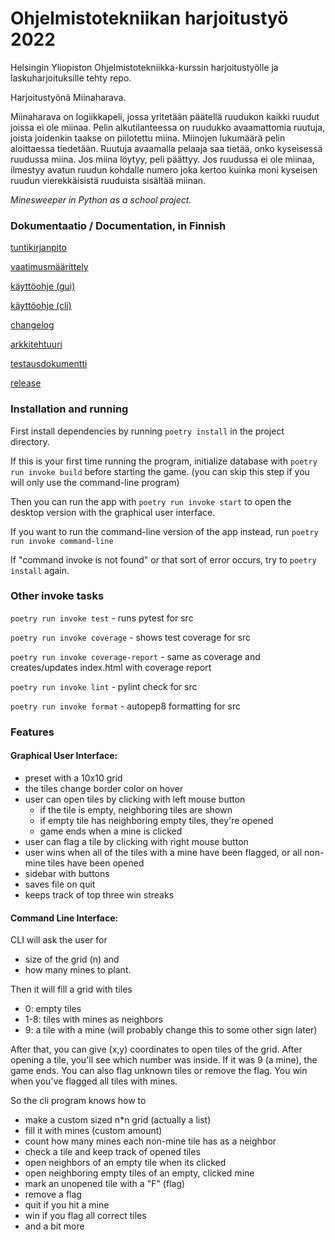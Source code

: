 # Ohjelmistotekniikan harjoitustyö 2022

  
Helsingin Yliopiston Ohjelmistotekniikka-kurssin harjoitustyölle ja laskuharjoituksille tehty repo.

Harjoitustyönä Miinaharava.

Miinaharava on logiikkapeli, jossa yritetään päätellä ruudukon kaikki ruudut joissa ei ole miinaa. Pelin alkutilanteessa on ruudukko avaamattomia ruutuja, joista joidenkin taakse on piilotettu miina. Miinojen lukumäärä pelin aloittaessa tiedetään. Ruutuja avaamalla pelaaja saa tietää, onko kyseisessä ruudussa miina. Jos miina löytyy, peli päättyy. Jos ruudussa ei ole miinaa, ilmestyy avatun ruudun kohdalle numero joka kertoo kuinka moni kyseisen ruudun vierekkäisistä ruuduista sisältää miinan.

*Minesweeper in Python as a school project.*


### Dokumentaatio / Documentation, in Finnish

[tuntikirjanpito](https://github.com/Deeroil/ot-harjoitustyo/blob/master/dokumentaatio/tuntikirjanpito.md)

[vaatimusmäärittely](https://github.com/Deeroil/ot-harjoitustyo/blob/master/dokumentaatio/vaatimusmaarittely.md)

[käyttöohje (gui)](https://github.com/Deeroil/ot-harjoitustyo/blob/master/dokumentaatio/kayttoohje.md)

[käyttöohje (cli)](https://github.com/Deeroil/ot-harjoitustyo/blob/master/dokumentaatio/kayttoohje_cli.md)

[changelog](https://github.com/Deeroil/ot-harjoitustyo/blob/master/dokumentaatio/changelog.md)

[arkkitehtuuri](https://github.com/Deeroil/ot-harjoitustyo/blob/master/dokumentaatio/arkkitehtuuri.md)

[testausdokumentti](https://github.com/Deeroil/ot-harjoitustyo/blob/master/dokumentaatio/testausdokumentti.md)

[release](https://github.com/Deeroil/ot-harjoitustyo/releases/tag/viikko6)

### Installation and running

First install dependencies by running `poetry install` in the project directory.

If this is your first time running the program, initialize database with `poetry run invoke build` before starting the game. (you can skip this step if you will only use the command-line program)

Then you can run the app with `poetry run invoke start` to open the desktop version with the graphical user interface.

If you want to run the command-line version of the app instead, run `poetry run invoke command-line`

If "command invoke is not found" or that sort of error occurs, try to `poetry install` again.


### Other invoke tasks

`poetry run invoke test` - runs pytest for src

`poetry run invoke coverage` - shows test coverage for src

`poetry run invoke coverage-report` - same as coverage and creates/updates index.html with coverage report

`poetry run invoke lint` - pylint check for src

`poetry run invoke format` - autopep8 formatting for src


### Features

#### Graphical User Interface:

- preset with a 10x10 grid
- the tiles change border color on hover
- user can open tiles by clicking with left mouse button
  - if the tile is empty, neighboring tiles are shown
  - if empty tile has neighboring empty tiles, they're opened
  - game ends when a mine is clicked
- user can flag a tile by clicking with right mouse button
- user wins when all of the tiles with a mine have been flagged, or all non-mine tiles have been opened
- sidebar with buttons
- saves file on quit
- keeps track of top three win streaks



#### Command Line Interface:

CLI will ask the user for
- size of the grid (n) and
- how many mines to plant.

Then it will fill a grid with tiles
- 0: empty tiles 
- 1-8: tiles with mines as neighbors
- 9: a tile with a mine (will probably change this to some other sign later)

After that, you can give (x,y) coordinates to open tiles of the grid.
After opening a tile, you'll see which number was inside.
If it was 9 (a mine), the game ends.
You can also flag unknown tiles or remove the flag.
You win when you've flagged all tiles with mines.

So the cli program knows how to
- make a custom sized n*n grid (actually a list)
- fill it with mines (custom amount)
- count how many mines each non-mine tile has as a neighbor
- check a tile and keep track of opened tiles
- open neighbors of an empty tile when its clicked
- open neighboring empty tiles of an empty, clicked mine
- mark an unopened tile with a "F" (flag)
- remove a flag
- quit if you hit a mine
- win if you flag all correct tiles
- and a bit more